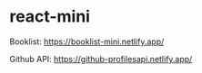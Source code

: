# react-mini
Booklist: https://booklist-mini.netlify.app/  

Github API: https://github-profilesapi.netlify.app/ 
